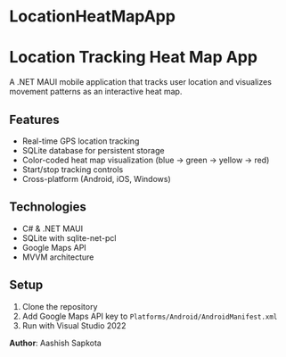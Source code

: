 # LocationHeatMapApp
# Location Tracking Heat Map App

A .NET MAUI mobile application that tracks user location and visualizes movement patterns as an interactive heat map.

## Features
- Real-time GPS location tracking
- SQLite database for persistent storage
- Color-coded heat map visualization (blue → green → yellow → red)
- Start/stop tracking controls
- Cross-platform (Android, iOS, Windows)

## Technologies
- C# & .NET MAUI
- SQLite with sqlite-net-pcl
- Google Maps API
- MVVM architecture

## Setup
1. Clone the repository
2. Add Google Maps API key to `Platforms/Android/AndroidManifest.xml`
3. Run with Visual Studio 2022

**Author**: Aashish Sapkota
